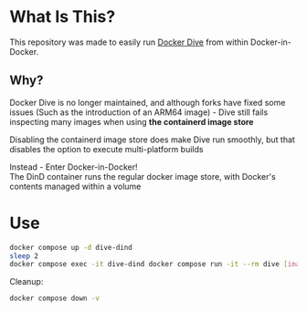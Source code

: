 # What Is This?
This repository was made to easily run [Docker Dive](https://github.com/wagoodman/dive) from within Docker-in-Docker.

## Why?
Docker Dive is no longer maintained, and although forks have fixed some issues (Such as the introduction of an ARM64 image) - Dive still fails inspecting many images when using **the containerd image store**

Disabling the containerd image store does make Dive run smoothly, but that disables the option to execute multi-platform builds

Instead - Enter Docker-in-Docker!<br>
The DinD container runs the regular docker image store, with Docker's contents managed within a volume

# Use
```sh
docker compose up -d dive-dind
sleep 2
docker compose exec -it dive-dind docker compose run -it --rm dive [image]
```

Cleanup:
```sh
docker compose down -v
```